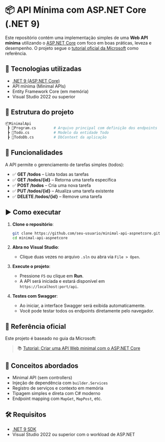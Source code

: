 # 📦 API Mínima com ASP.NET Core (.NET 9)

Este repositório contém uma implementação simples de uma **Web API mínima** utilizando o [ASP.NET Core](https://learn.microsoft.com/aspnet/core) com foco em boas práticas, leveza e desempenho.
O projeto segue o [tutorial oficial da Microsoft](https://learn.microsoft.com/pt-br/aspnet/core/tutorials/min-web-api?view=aspnetcore-9.0&tabs=visual-studio) como referência.

## 🚀 Tecnologias utilizadas

* [.NET 9 (ASP.NET Core)](https://dotnet.microsoft.com/)
* API mínima (Minimal APIs)
* Entity Framework Core (em memória)
* Visual Studio 2022 ou superior

## 📁 Estrutura do projeto

```bash
📦MinimalApi
 ┣ 📄Program.cs        # Arquivo principal com definição dos endpoints
 ┣ 📄Todo.cs           # Modelo da entidade Todo
 ┣ 📄TodoDb.cs         # DbContext da aplicação
```

## 📌 Funcionalidades

A API permite o gerenciamento de tarefas simples (todos):

* ✅ **GET /todos** – Lista todas as tarefas
* ✅ **GET /todos/{id}** – Retorna uma tarefa específica
* ✅ **POST /todos** – Cria uma nova tarefa
* ✅ **PUT /todos/{id}** – Atualiza uma tarefa existente
* ✅ **DELETE /todos/{id}** – Remove uma tarefa

## ▶️ Como executar

1. **Clone o repositório**:

   ```bash
   git clone https://github.com/seu-usuario/minimal-api-aspnetcore.git
   cd minimal-api-aspnetcore
   ```

2. **Abra no Visual Studio**:

   * Clique duas vezes no arquivo `.sln` ou abra via `File > Open`.

3. **Execute o projeto**:

   * Pressione `F5` ou clique em **Run**.
   * A API será iniciada e estará disponível em `https://localhost:port/api`.

4. **Testes com Swagger**:

   * Ao iniciar, a interface Swagger será exibida automaticamente.
   * Você pode testar todos os endpoints diretamente pelo navegador.

## 📖 Referência oficial

Este projeto é baseado no guia da Microsoft:

> 📚 [Tutorial: Criar uma API Web minimal com o ASP.NET Core](https://learn.microsoft.com/pt-br/aspnet/core/tutorials/min-web-api?view=aspnetcore-9.0&tabs=visual-studio)

## 🧠 Conceitos abordados

* Minimal API (sem controllers)
* Injeção de dependência com `builder.Services`
* Registro de serviços e contexto em memória
* Tipagem simples e direta com C# moderno
* Endpoint mapping com `MapGet`, `MapPost`, etc.

## 🛠️ Requisitos

* [.NET 9 SDK](https://dotnet.microsoft.com/download/dotnet/9.0)
* Visual Studio 2022 ou superior com o workload de ASP.NET


